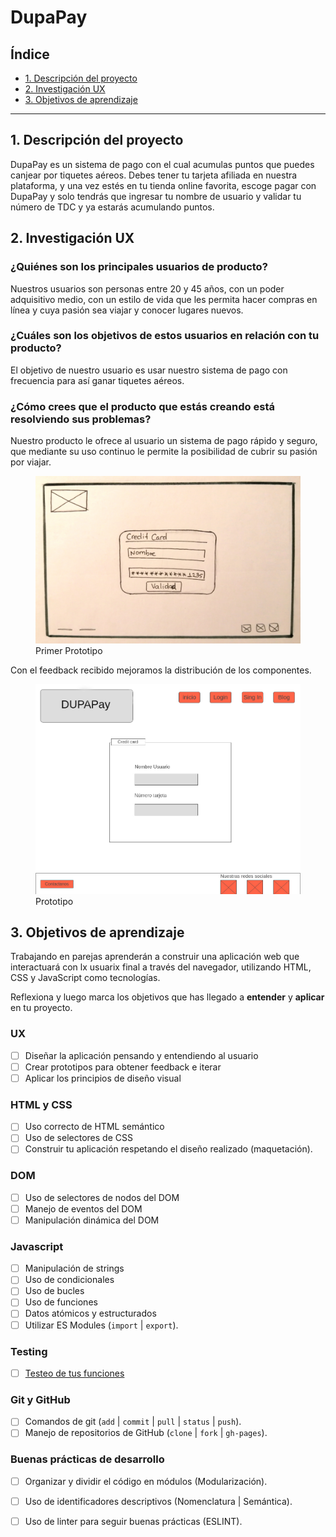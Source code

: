 # DupaPay

## Índice

* [1. Descripción del proyecto](#1-descripción-del-proyecto)
* [2. Investigación UX](#2-investigación-ux)
* [3. Objetivos de aprendizaje](#3-objetivos-de-aprendizaje)

***

## 1. Descripción del proyecto

DupaPay es un sistema de pago con el cual acumulas puntos que puedes canjear por tiquetes aéreos. Debes tener tu tarjeta afiliada en nuestra plataforma, y una vez estés en tu tienda online favorita, escoge pagar con DupaPay y solo tendrás que ingresar tu nombre de usuario y validar tu número de TDC y ya estarás acumulando puntos.

## 2. Investigación UX

### ¿Quiénes son los principales usuarios de producto?
 
Nuestros usuarios son personas entre 20 y 45 años, con un poder adquisitivo medio, con un estilo de vida que les permita hacer compras en línea y cuya pasión sea viajar y conocer lugares nuevos.

### ¿Cuáles son los objetivos de estos usuarios en relación con tu producto?
 
El objetivo de nuestro usuario es usar nuestro sistema de pago con frecuencia para así ganar tiquetes aéreos.

### ¿Cómo crees que el producto que estás creando está resolviendo sus problemas?
 
Nuestro producto le ofrece al usuario un sistema de pago rápido y seguro, que mediante su uso continuo le permite la posibilidad de cubrir su pasión por viajar.

<figure>
<img width="500px" src="./docs/img/prototype1.jpg">
<figcaption>Primer Prototipo</figcaption>
</figure>

Con el feedback recibido mejoramos la distribución de los componentes.

<figure>
<img width="500px" src="./docs/img/card-validation-page.jpg">
<figcaption>Prototipo</figcaption>
</figure>
 
## 3. Objetivos de aprendizaje

Trabajando en parejas aprenderán a construir una aplicación web que interactuará
con lx usuarix final a través del navegador, utilizando HTML, CSS y JavaScript
como tecnologías.

Reflexiona y luego marca los objetivos que has llegado a **entender** y
**aplicar** en tu proyecto.

### UX

* [ ] Diseñar la aplicación pensando y entendiendo al usuario
* [ ] Crear prototipos para obtener feedback e iterar
* [ ] Aplicar los principios de diseño visual

### HTML y CSS

* [ ] Uso correcto de HTML semántico
* [ ] Uso de selectores de CSS
* [ ] Construir tu aplicación respetando el diseño realizado (maquetación).

### DOM

* [ ] Uso de selectores de nodos del DOM
* [ ] Manejo de eventos del DOM
* [ ] Manipulación dinámica del DOM

### Javascript

* [ ] Manipulación de strings
* [ ] Uso de condicionales
* [ ] Uso de bucles
* [ ] Uso de funciones
* [ ] Datos atómicos y estructurados
* [ ] Utilizar ES Modules (`import` | `export`).

### Testing

* [ ] [Testeo de tus funciones](https://jestjs.io/docs/es-ES/getting-started)

### Git y GitHub

* [ ] Comandos de git (`add` | `commit` | `pull` | `status` | `push`).
* [ ] Manejo de repositorios de GitHub (`clone` | `fork` | `gh-pages`).

### Buenas prácticas de desarrollo

* [ ] Organizar y dividir el código en módulos (Modularización).
* [ ] Uso de identificadores descriptivos (Nomenclatura | Semántica).
* [ ] Uso de linter para seguir buenas prácticas (ESLINT).

